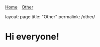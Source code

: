 <nav>
  <ul style="list-style-type: none; padding: 0;">
    <li style="display: inline; margin-right: 10px;"><a href="/">Home</a></li>
    <li style="display: inline; margin-right: 10px;"><a href="/other/">Other</a></li>
  </ul>
</nav>

layout: page
title: "Other"
permalink: /other/

# Hi everyone!
